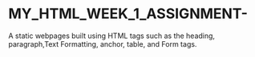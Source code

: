 # MY_HTML_WEEK_1_ASSIGNMENT-

A static webpages built using HTML tags such as the heading, paragraph,Text Formatting, anchor, table, and Form tags.
